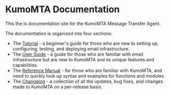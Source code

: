 # KumoMTA Documentation

This the is documentation site for the KumoMTA Message Transfer Agent.

The documentation is organized into four sections:

- The [Tutorial](tutorial/quickstart.md) - a beginner's guide for those who are new to setting up, configuring, testing, and deploying email infrastructure.
- The [User Guide](userguide/index.md) - a guide for those who are familiar with email infrastructure but are new to KumoMTA and its unique features and capabilities.
- The [Reference Manual](reference/index.md) - for those who are familiar with KumoMTA, and need to quickly look up syntax and examples for functions and modules.
- The [Changelog](changelog/index.md) - a collection of all the updates, bug fixes, and changes made to KumoMTA on a per-release basis.
